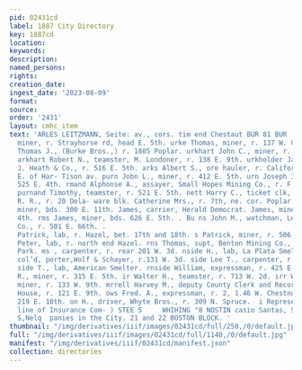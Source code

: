 ```yaml
---
pid: 02431cd
label: 1887 City Directory
key: 1887cd
location: 
keywords: 
description: 
named_persons: 
rights: 
creation_date: 
ingest_date: '2023-08-09'
format: 
source: 
order: '2431'
layout: cmhc_item
text: 'ARLES LEITZMANN, Seite: av., cors. tim end Chestaut BUR 81 BUR  urke Peter,
  miner, r. Strayhorse rd, head E. 5th. urke Thomas, miner, r. 137 W. Chestnut. rke
  Thomas J., (Burke Bros.,) r. 1805 Poplar. urkhart John C., miner, r. 201 W. 10th.
  arkhart Robert N., teamster, M. Londoner, r. 138 E. 9th. urkholder James A., clk,
  J. Heath & Co., r. 516 E. 5th. arks Albert S., ore hauler, r. California Gulch,
  E. of Har- Tison av. purn Jobn L., miner, r. 412 E. 5th. urn Joseph I., miner, r.
  525 E. 4th. rmand Alphonse A., assayer, Small Hopes Mining Co., r. F 232 W. 8th.
  purnand Timothy, teamster, r. 521 E. 5th. nett Harry C., ticket clk, D. & R. G.
  R. R., r. 20 Dela- ware blk. Catherine Mrs., r. 7th, ne. cor. Poplar. George R.,
  miner, bds. 300 E. 11th. James, carrier, Herald Democrat. James, miner, r. 222 E.
  4th. rms James, miner, bds. 626 E. 5th. . Bu ns John M., watchman, Lee Basin Mining
  Co., r. 501 E. 66th. .                                                                                     ms
  Patrick, lab, r. Hazel, bet. 17th and 18th. s Patrick, miner, r. 506 E. 3d. ims
  Peter, lab, r. north end Hazel. rns Thomas, supt, Benton Mining Co., r. Adalaide
  Park. ms , carpenter, r. rear 201 W. 3d. nside H., lab, La Plata Smelter. side James,
  col’d, porter,Wolf & Schayer, r.131 W. 3d. side Lee T., carpenter, r. 425 E. 12th.
  side T., lab, American Smelter. rnside William, expressman, r. 425 E. 12th. wr Charles
  R., miner, r. 315 E. 5th. ir Walter H., teamster, r. 713 W. 2d. irr William W.,
  miner, r. 133 W. 9th. mrrell Harvey M., deputy County Clerk and Recorder, 4 Court
  House, r. 121 E. 9th. ows Fred. A., expressman, r. 2, 1.46 W. Chestnut. James, r.
  219 E. 10th. on H., driver, Whyte Bros., r. 309 N. Spruce.  i Represents the strongest
  line of Insurance Com- ) STEE 5     WHIHING °8 NOSTIN casio Santas, SPO09 PRUleg
  S,Nelq  panies in the City. 21 and 22 BOSTON BLOCK. '
thumbnail: "/img/derivatives/iiif/images/02431cd/full/250,/0/default.jpg"
full: "/img/derivatives/iiif/images/02431cd/full/1140,/0/default.jpg"
manifest: "/img/derivatives/iiif/02431cd/manifest.json"
collection: directories
---
```

